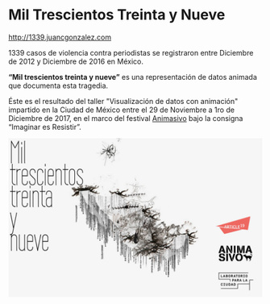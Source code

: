 # Mil Trescientos Treinta y Nueve

http://1339.juancgonzalez.com

1339 casos de violencia contra periodistas se registraron entre Diciembre de 2012 y Diciembre de 2016 en México.

**“Mil trescientos treinta y nueve”** es una representación de datos animada que documenta esta tragedia.

Éste es el resultado del taller "Visualización de datos con animación" impartido en la Ciudad de México entre el 29 de Noviembre a 1ro de Diciembre de 2017, en el marco del festival [Animasivo](https://www.animasivo.net) bajo la consigna “Imaginar es Resistir”.

[![1339](./MilTrescientosTreintaYNueve.jpg)](http://1339.juancgonzalez.com)

